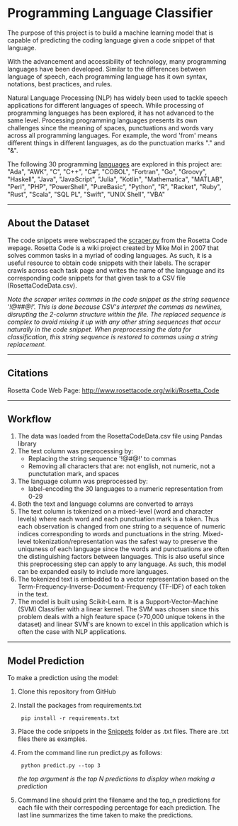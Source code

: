 # Programming Language Classifier

The purpose of this project is to build a machine learning model that is capable of predicting the coding language given a code snippet of that language.

With the advancement and accessibility of technology, many programming languages have been developed. Similar to the differences between language of speech, each programming language has it own syntax, notations, best practices, and rules.

Natural Language Processing (NLP) has widely been used to tackle speech applications for different languages of speech. While processing of programming languages has been explored, it has not advanced to the same level. Processing programming languages presents its own challenges since the meaning of spaces, punctuations and words vary across all programming languages. For example, the word 'from' means different things in different languages, as do the punctuation marks "." and "&".

The following 30 programming [languages](languages.json) are explored in this project are: "Ada", "AWK", "C", "C++", "C#", "COBOL", "Fortran", "Go", "Groovy", "Haskell", "Java", "JavaScript", "Julia", "Kotlin", "Mathematica", "MATLAB", "Perl", "PHP", "PowerShell", "PureBasic", "Python", "R", "Racket", "Ruby", "Rust", "Scala", "SQL PL", "Swift", "UNIX Shell", "VBA"

---

## About the Dataset

The code snippets were webscraped the [scraper.py](./scraper.py) from the Rosetta Code wepage. Rosetta Code is a wiki project created by Mike Mol in 2007 that solves common tasks in a myriad of coding languages. As such, it is a useful resource to obtain code snippets with their labels. The scraper crawls across each task page and writes the name of the language and its corresponding code snippets for that given task to a CSV file (RosettaCodeData.csv).

*Note the scraper writes commas in the code snippet as the string sequence '!@#$%^&&^%$#@!'. This is done because CSV's interpret the commas as newlines, disrupting the 2-column structure within the file. The replaced sequence is complex to avoid mixing it up with any other string sequences that occur naturally in the code snippet. When preprocessing the data for classification, this string sequence is restored to commas using a string replacement.*

---

## Citations

Rosetta Code Web Page: <http://www.rosettacode.org/wiki/Rosetta_Code>

---

## Workflow

1. The data was loaded from the RosettaCodeData.csv file using Pandas library
2. The text column was preprocessing by:
    - Replacing the string sequence '!@$%%^&&^%$#@!' to commas
    - Removing all characters that are: not english, not numeric, not a punctutation mark, and spaces
3. The language column was preprocessed by:
    - label-encoding the 30 languages to a numeric representation from 0-29
4. Both the text and language columns are converted to arrays
5. The text column is tokenized on a mixed-level (word and character levels) where each word and each punctuation mark is a token. Thus each observation is changed from one string to a sequence of numeric indices corresponding to words and punctuations in the string. Mixed-level tokenization/representation was the safest way to preserve the uniquness of each language since the words and punctuations are often the distinguishing factors between languages. This is also useful since this preprocessing step can apply to any language. As such, this model can be expanded easily to include more languages.
6. The tokenized text is embedded to a vector representation based on the Term-Frequency-Inverse-Document-Frequency (TF-IDF) of each token in the text.
7. The model is built using Scikit-Learn. It is a Support-Vector-Machine (SVM) Classifier with a linear kernel. The SVM was chosen since this problem deals with a high feature space (>70,000 unique tokens in the dataset) and linear SVM's are known to excel in this application which is often the case with NLP applications.

---

## Model Prediction

To make a prediction using the model:

1. Clone this repository from GitHub
2. Install the packages from requirements.txt

        pip install -r requirements.txt

3. Place the code snippets in the [Snippets](./Snippets) folder as .txt files. There are .txt files there as examples.
4. From the command line run predict.py as follows:

        python predict.py --top 3

    *the top argument is the top N predictions to display when making a prediction*

5. Command line should print the filename and the top_n predictions for each file with their correspoding percentage for each prediction. The last line summarizes the time taken to make the predictions.
